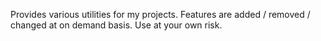 Provides various utilities for my projects. Features are added / removed / changed at on demand
basis. Use at your own risk.
